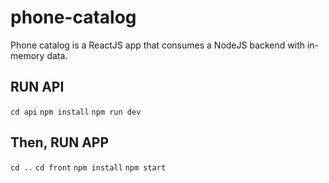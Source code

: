 # phone-catalog

Phone catalog is a ReactJS app that consumes a NodeJS backend with in-memory data.

## RUN API

`cd api`
`npm install`
`npm run dev`

## Then, RUN APP

`cd ..`
`cd front`
`npm install`
`npm start`
